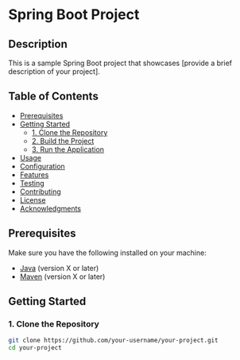# Spring Boot Project

## Description

This is a sample Spring Boot project that showcases [provide a brief description of your project].

## Table of Contents

- [Prerequisites](#prerequisites)
- [Getting Started](#getting-started)
  - [1. Clone the Repository](#1-clone-the-repository)
  - [2. Build the Project](#2-build-the-project)
  - [3. Run the Application](#3-run-the-application)
- [Usage](#usage)
- [Configuration](#configuration)
- [Features](#features)
- [Testing](#testing)
- [Contributing](#contributing)
- [License](#license)
- [Acknowledgments](#acknowledgments)

## Prerequisites

Make sure you have the following installed on your machine:

- [Java](https://www.oracle.com/java/technologies/javase-downloads.html) (version X or later)
- [Maven](https://maven.apache.org/download.cgi) (version X or later)

## Getting Started

### 1. Clone the Repository

```bash
git clone https://github.com/your-username/your-project.git
cd your-project

